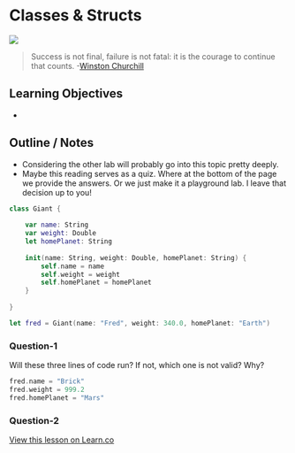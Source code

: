 # Classes & Structs

![](http://i.imgur.com/zWBjkea.jpg)  

> Success is not final, failure is not fatal: it is the courage to continue that counts. -[Winston Churchill](https://en.wikipedia.org/wiki/Winston_Churchill)

## Learning Objectives

* 

## Outline / Notes

* Considering the other lab will probably go into this topic pretty deeply.
* Maybe this reading serves as a quiz. Where at the bottom of the page we provide the answers. Or we just make it a playground lab. I leave that decision up to you!



```swift
class Giant {
    
    var name: String
    var weight: Double
    let homePlanet: String
    
    init(name: String, weight: Double, homePlanet: String) {
        self.name = name
        self.weight = weight
        self.homePlanet = homePlanet
    }
    
}

let fred = Giant(name: "Fred", weight: 340.0, homePlanet: "Earth")
```

### Question-1
Will these three lines of code run? If not, which one is not valid? Why?

```swift
fred.name = "Brick"
fred.weight = 999.2
fred.homePlanet = "Mars"
```

### Question-2




<a href='https://learn.co/lessons/ClassesVsStructs' data-visibility='hidden'>View this lesson on Learn.co</a>
